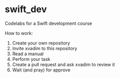 # swift_dev

Codelabs for a Swift development course

How to work:

1. Create your own repository
2. Invite xvadim to this repository
3. Read a manual
4. Perform your task
5. Create a pull request and ask xvadim to review it
6. Wait (and pray) for approve
